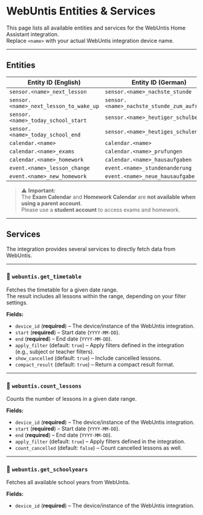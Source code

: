 # WebUntis Entities & Services

This page lists all available entities and services for the WebUntis Home Assistant integration.  
Replace `<name>` with your actual WebUntis integration device name.

---

## Entities

| Entity ID (English)                    | Entity ID (German)                           |
| -------------------------------------- | -------------------------------------------- |
| `sensor.<name>_next_lesson`            | `sensor.<name>_nachste_stunde`               |
| `sensor.<name>_next_lesson_to_wake_up` | `sensor.<name>_nachste_stunde_zum_aufstehen` |
| `sensor.<name>_today_school_start`     | `sensor.<name>_heutiger_schulbeginn`         |
| `sensor.<name>_today_school_end`       | `sensor.<name>_heutiges_schulende`           |
| `calendar.<name>`                      | `calendar.<name>`                            |
| `calendar.<name>_exams`                | `calendar.<name>_prufungen`                  |
| `calendar.<name>_homework`             | `calendar.<name>_hausaufgaben`               |
| `event.<name>_lesson_change`           | `event.<name>_stundenanderung`               |
| `event.<name>_new_homework`            | `event.<name>_neue_hausaufgabe`              |

> ⚠️ **Important:**  
> The **Exam Calendar** and **Homework Calendar** are **not available when using a parent account**.  
> Please use a **student account** to access exams and homework.

---

## Services

The integration provides several services to directly fetch data from WebUntis.

---

### 🔹 `webuntis.get_timetable`

Fetches the timetable for a given date range.  
The result includes all lessons within the range, depending on your filter settings.

**Fields:**

- `device_id` (**required**) – The device/instance of the WebUntis integration.
- `start` (**required**) – Start date (`YYYY-MM-DD`).
- `end` (**required**) – End date (`YYYY-MM-DD`).
- `apply_filter` (default: `true`) – Apply filters defined in the integration (e.g., subject or teacher filters).
- `show_cancelled` (default: `true`) – Include cancelled lessons.
- `compact_result` (default: `true`) – Return a compact result format.

---

### 🔹 `webuntis.count_lessons`

Counts the number of lessons in a given date range.

**Fields:**

- `device_id` (**required**) – The device/instance of the WebUntis integration.
- `start` (**required**) – Start date (`YYYY-MM-DD`).
- `end` (**required**) – End date (`YYYY-MM-DD`).
- `apply_filter` (default: `true`) – Apply filters defined in the integration.
- `count_cancelled` (default: `false`) – Count cancelled lessons as well.

---

### 🔹 `webuntis.get_schoolyears`

Fetches all available school years from WebUntis.

**Fields:**

- `device_id` (**required**) – The device/instance of the WebUntis integration.
